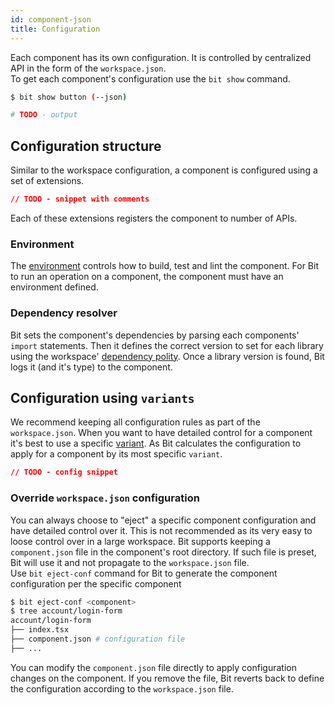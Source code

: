 ```yaml
---
id: component-json
title: Configuration
---
```


Each component has its own configuration. It is controlled by centralized API in the form of the `workspace.json`.  
To get each component's configuration use the `bit show` command.

```sh
$ bit show button (--json)

# TODO - output
```

## Configuration structure

Similar to the workspace configuration, a component is configured using a set of extensions.

```json
// TODO - snippet with comments
```

Each of these extensions registers the component to number of APIs.

### Environment

The [environment](/docs/environment/overview) controls how to build, test and lint the component. For Bit to run an operation on a component, the component must have an environment defined.

### Dependency resolver

Bit sets the component's dependencies by parsing each components' `import` statements. Then it defines the correct version to set for each library using the workspace' [dependency polity](/docs/workspace/dependencies#dependency-policies). Once a library version is found, Bit logs it (and it's type) to the component.

## Configuration using `variants`

We recommend keeping all configuration rules as part of the `workspace.json`. When you want to have detailed control for a component it's best to use a specific [variant](/docs/workspace/variants). As Bit calculates the configuration to apply for a component by its most specific `variant`.

```json
// TODO - config snippet
```

### Override `workspace.json` configuration

You can always choose to "eject" a specific component configuration and have detailed control over it. This is not recommended as its very easy to loose control over in a large workspace. Bit supports keeping a `component.json` file in the component's root directory. If such file is preset, Bit will use it and not propagate to the `workspace.json` file.  
Use `bit eject-conf` command for Bit to generate the component configuration per the specific component

```sh
$ bit eject-conf <component>
$ tree account/login-form
account/login-form
├── index.tsx
├── component.json # configuration file
├── ...
```

You can modify the `component.json` file directly to apply configuration changes on the component. If you remove the file, Bit reverts back to define the configuration according to the `workspace.json` file.

